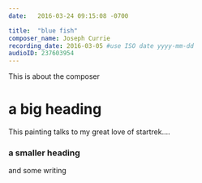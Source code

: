 ```yaml
---
date:   2016-03-24 09:15:08 -0700

title:  "blue fish"
composer_name: Joseph Currie
recording_date: 2016-03-05 #use ISO date yyyy-mm-dd
audioID: 237603954
---
```


This is about the composer
# a big heading

This painting talks to my great love of startrek....

### a smaller heading

and some writing